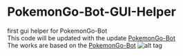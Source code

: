 # PokemonGo-Bot-GUI-Helper
first gui helper for PokemonGo-Bot
<br>
This code will be updated with the update [PokemonGo-Bot](https://github.com/PokemonGoF/PokemonGo-Bot)
<br>
The works are based on the [PokemonGo-Bot](https://github.com/PokemonGoF/PokemonGo-Bot)
![alt tag](http://image.prntscr.com/image/2907d8736bea4db6b5337f100b537063.png)

